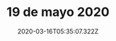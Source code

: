 ---
title: '19 de mayo 2020'
description: ''
coverImage: 'curso2.png'
presentationDate: '2021-10-01'
date: '2020-03-16T05:35:07.322Z'
ogImage:
  url: 'curso2.png'
---